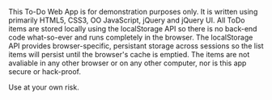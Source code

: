 This To-Do Web App is for demonstration purposes only. It is written
using primarily HTML5, CSS3, OO JavaScript, jQuery and jQuery UI. All
ToDo items are stored locally using the localStorage API so there is 
no back-end code what-so-ever and runs completely in the browser. The
localStorage API provides browser-specific, persistant storage across
sessions so the list items will persist until the browser's cache is 
emptied. The items are not avaliable in any other browser or on any 
other computer, nor is this app secure or hack-proof.

Use at your own risk.
